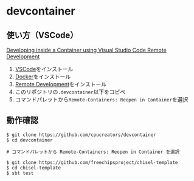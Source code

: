 # devcontainer

## 使い方（VSCode）

[Developing inside a Container using Visual Studio Code Remote Development](https://code.visualstudio.com/docs/remote/containers)

1. [VSCode](https://code.visualstudio.com/)をインストール
2. [Docker](https://docs.docker.com/get-docker/)をインストール
3. [Remote Development](https://marketplace.visualstudio.com/items?itemName=ms-vscode-remote.vscode-remote-extensionpack)をインストール
4. このリポジトリの`.devcontainer`以下をコピペ
5. コマンドパレットから`Remote-Containers: Reopen in Container`を選択

## 動作確認

```shell
$ git clone https://github.com/cpucreators/devcontainer
$ cd devcontainer

# コマンドパレットから Remote-Containers: Reopen in Container を選択

$ git clone https://github.com/freechipsproject/chisel-template
$ cd chisel-template
$ sbt test
```
